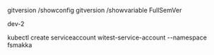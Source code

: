 gitversion /showconfig
gitversion /showvariable FullSemVer

dev-2

kubectl create serviceaccount witest-service-account --namespace fsmakka